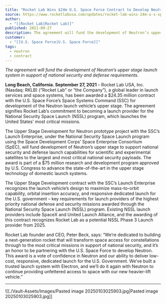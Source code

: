```yaml
---
title: "Rocket Lab Wins $24m U.S. Space Force Contract to Develop Neutron Upper Stage "
source: https://www.rocketlabusa.com/updates/rocket-lab-wins-24m-u-s-space-force-contract-to-develop-neutron-upper-stage/
author:
  - "[[Rocket Lab|Rocket Lab]]"
published: 2021-09-27
description: The agreement will fund the development of Neutron’s upper stage launch system in support of national security and defense requirements.
customer:
  - "[[U.S. Space Force|U.S. Space Force]]"
tags:
  - neutron
  - contract
---
```

*The agreement will fund the development of Neutron’s upper stage launch system in support of national security and defense requirements.*

**Long Beach, California. September 27, 2021** – Rocket Lab USA, Inc. (Nasdaq: RKLB) (“Rocket Lab” or “the Company”), a global leader in launch services and space systems, has been awarded a $24.35 million contract with the U.S. Space Force’s Space Systems Command (SSC) for development of the Neutron launch vehicle’s upper stage. The agreement signifies Rocket Lab’s commitment to becoming a launch provider for the National Security Space Launch (NSSL) program, which launches the United States' most critical missions. 

The Upper Stage Development for Neutron prototype project with the SSC’s Launch Enterprise, under the National Security Space Launch program using the Space Development Corps’ Space Enterprise Consortium (SpEC), will fund development of Neutron’s upper stage to support national security and defense launch capabilities for scientific and experimental satellites to the largest and most critical national security payloads. The award is part of a $75 million research and development program approved by U.S. Congress to advance the state-of-the-art in the upper stage technology of domestic launch systems.  

The Upper Stage Development contract with the SSC’s Launch Enterprise recognizes the launch vehicle’s design to maximize mass-to-orbit capability, orbital insertion accuracy, and responsive dedicated launch for the U.S. government – key requirements for launch providers of the highest priority national defense and security missions awarded through the National Security Space Launch (NSSL) program. Existing NSSL launch providers include SpaceX and United Launch Alliance, and the awarding of this contract recognizes Rocket Lab as a potential NSSL Phase 3 Launch provider from 2025.  

Rocket Lab founder and CEO, Peter Beck, says: “We’re dedicated to building a next-generation rocket that will transform space access for constellations through to the most critical missions in support of national security, and it’s an honor to be partnering with the U.S. Space Force to develop Neutron. This award is a vote of confidence in Neutron and our ability to deliver low-cost, responsive, dedicated launch for the U.S. Government. We’ve built a trusted launch system with Electron, and we’ll do it again with Neutron to continue providing unfettered access to space with our new heavier-lift vehicle.”  

---

![[./Vault-Assets/Images/Pasted image 20250103025903.jpg|Pasted image 20250103025903.jpg]]